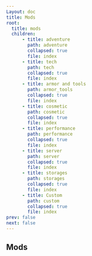 ```yaml
---
Layout: doc
title: Mods
root:
  title: mods
  children:
      - title: adventure
        path: adventure
        collapsed: true
        file: index
      - title: tech
        path: tech
        collapsed: true
        file: index
      - title: armor and tools
        path: armor_tools
        collapsed: true
        file: index
      - title: cosmetic
        path: cosmetic
        collapsed: true
        file: index
      - title: performance
        path: performance
        collapsed: true
        file: index
      - title: server
        path: server
        collapsed: true
        file: index
      - title: storages
        path: storages
        collapsed: true
        file: index
      - title: Custom
        path: custom
        collapsed: true
        file: index 
prev: false
next: false
---
```

## Mods
